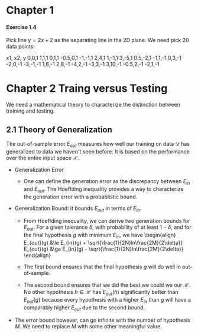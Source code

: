 # Chapter 1
#### Exercise 1.4
Pick line $y=2x+2$ as the separating line in the 2D plane. We need pick 20 data points:

x1, x2, y
0,0,1
1,1,1
0,1,1
-0.5,0,1
-1,-1,1
2,4,1
1,-1,1
3,-5,1
0.5,-2,1
-1,1,-1
0,3,-1
-2,0,-1
-3,-1,-1
1,6,-1
2,8,-1
-4,2,-1
-3,3,-1
3,10,-1
-0.5,2,-1
-2,1,-1



# Chapter 2 Traing versus Testing
We need a mathematical theory to characterize the distinction between training and testing. 

## 2.1 Theory of Generalization

The out-of-sample error $E_{out}$ measures how well our training on data $\mathcal{D}$ has generalized to data we haven't seen before. It is based on the performance over the entire input space $\mathcal{X}$. 

* Generalization Error
  * One can define the generation error as the discrepancy between $E_{in}$ and $E_{out}$. The Hoeffding inequality provides a way to characterize the generation error with a probablistic bound.
* Generalization Bound: it bounds $E_{out}$ in terms of $E_{in}$.
  * From Hoeffding inequality, we can derive two generation bounds for $E_{out}$. For a given tolerance $\delta$, with probability of at least $1-\delta$, and for the final hypothesis $g$ with minimum $E_{in}$, we have
  \begin{align}
  E_{out}(g) &\le E_{in}(g) + \sqrt{\frac{1}{2N}ln\frac{2M}{2\delta}}
  E_{out}(g) &\ge E_{in}(g) - \sqrt{\frac{1}{2N}ln\frac{2M}{2\delta}}
  \end{align}
  
  * The first bound ensures that the final hypothesis $g$ will do well in out-of-sample. 
  * The second bound ensures that we did the best we could we our $\mathcal{H}$. No other hypothesis $h\in \mathcal{H}$ has $E_{out}(h)$ significantly better than $E_{out}(g)$ because every hypothesis with a higher $E_{in}$ than $g$ will have a comparably higher $E_{out}$ due to the second bound.

* The error bound however, can go infinite with the number of hypothesis $M$. We need to replace $M$ with some other meaningful value.
  
